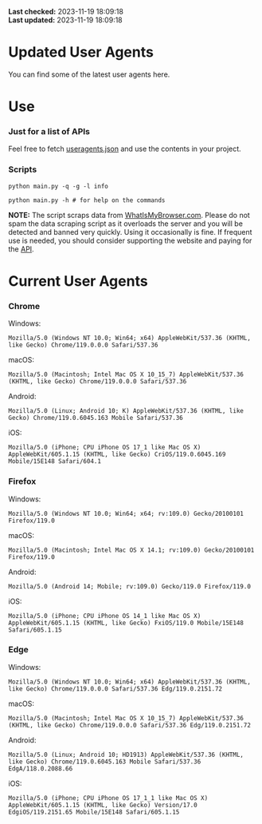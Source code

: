 **Last checked:** 2023-11-19 18:09:18  
**Last updated:** 2023-11-19 18:09:18  

# Updated User Agents
You can find some of the latest user agents here.

# Use

### Just for a list of APIs

Feel free to fetch [useragents.json](https://raw.githubusercontent.com/tmxkn1/UpdatedUserAgents/master/useragents.json) and use the contents in your project.

### Scripts

```
python main.py -q -g -l info

python main.py -h # for help on the commands
```
**NOTE:** The script scraps data from [WhatIsMyBrowser.com](https://www.whatismybrowser.com). Please do not spam the data scraping script as it overloads the server and you will be detected and banned very quickly. Using it occasionally is fine. If frequent use is needed, you should consider supporting the website and paying for the [API](https://developers.whatismybrowser.com/api/).

# Current User Agents
### Chrome

Windows:
```
Mozilla/5.0 (Windows NT 10.0; Win64; x64) AppleWebKit/537.36 (KHTML, like Gecko) Chrome/119.0.0.0 Safari/537.36
```

macOS:
```
Mozilla/5.0 (Macintosh; Intel Mac OS X 10_15_7) AppleWebKit/537.36 (KHTML, like Gecko) Chrome/119.0.0.0 Safari/537.36
```

Android:
```
Mozilla/5.0 (Linux; Android 10; K) AppleWebKit/537.36 (KHTML, like Gecko) Chrome/119.0.6045.163 Mobile Safari/537.36
```

iOS:
```
Mozilla/5.0 (iPhone; CPU iPhone OS 17_1 like Mac OS X) AppleWebKit/605.1.15 (KHTML, like Gecko) CriOS/119.0.6045.169 Mobile/15E148 Safari/604.1
```

### Firefox

Windows:
```
Mozilla/5.0 (Windows NT 10.0; Win64; x64; rv:109.0) Gecko/20100101 Firefox/119.0
```

macOS:
```
Mozilla/5.0 (Macintosh; Intel Mac OS X 14.1; rv:109.0) Gecko/20100101 Firefox/119.0
```

Android:
```
Mozilla/5.0 (Android 14; Mobile; rv:109.0) Gecko/119.0 Firefox/119.0
```

iOS:
```
Mozilla/5.0 (iPhone; CPU iPhone OS 14_1 like Mac OS X) AppleWebKit/605.1.15 (KHTML, like Gecko) FxiOS/119.0 Mobile/15E148 Safari/605.1.15
```

###  Edge

Windows:
```
Mozilla/5.0 (Windows NT 10.0; Win64; x64) AppleWebKit/537.36 (KHTML, like Gecko) Chrome/119.0.0.0 Safari/537.36 Edg/119.0.2151.72
```

macOS:
```
Mozilla/5.0 (Macintosh; Intel Mac OS X 10_15_7) AppleWebKit/537.36 (KHTML, like Gecko) Chrome/119.0.0.0 Safari/537.36 Edg/119.0.2151.72
```

Android:
```
Mozilla/5.0 (Linux; Android 10; HD1913) AppleWebKit/537.36 (KHTML, like Gecko) Chrome/119.0.6045.163 Mobile Safari/537.36 EdgA/118.0.2088.66
```

iOS:
```
Mozilla/5.0 (iPhone; CPU iPhone OS 17_1_1 like Mac OS X) AppleWebKit/605.1.15 (KHTML, like Gecko) Version/17.0 EdgiOS/119.2151.65 Mobile/15E148 Safari/605.1.15
```
